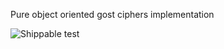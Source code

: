 Pure object oriented gost ciphers implementation

![Shippable test](https://api.shippable.com/projects/58a0cbe8b195740f00e03db0/badge?branch=master)
